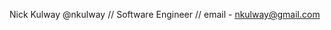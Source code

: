 Nick Kulway @nkulway //
Software Engineer //
email - nkulway@gmail.com

<!---
nkulway/nkulway is a ✨ special ✨ repository because its `README.md` (this file) appears on your GitHub profile.
You can click the Preview link to take a look at your changes.
--->
